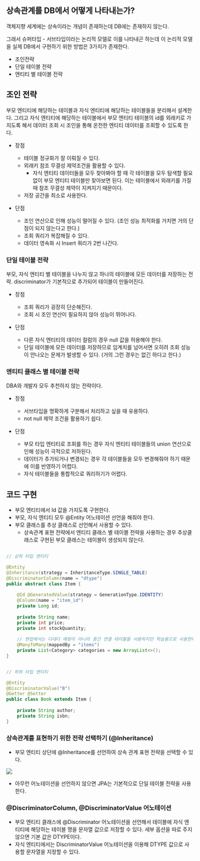 
## 상속관계를 DB에서 어떻게 나타내는가?

객체지향 세계에는 상속이라는 개념이 존재하는데 DB에는 존재하지 않는다.

그래서 슈퍼타입 - 서브타입이라는 논리적 모델로 이를 나타내곤 하는데 이 논리적 모델을 실제 DB에서 구현하기 위한 방법은 3가지가 존재한다.

- 조인전략
- 단일 테이블 전략
- 엔티티 별 테이블 전략

## 조인 전략

부모 엔티티에 해당하는 테이블과 자식 엔티티에 해당하는 테이블들을 분리해서 설계한다. 그리고 자식 엔티티에 해당하는 테이블에서 부모 엔티티 테이블의 id를 외래키로 가지도록 해서 데이터 조회 시 조인을 통해 온전한 엔티티 데이터를 조회할 수 있도록 한다.

- 장점
    
    - 테이블 정규화가 잘 이뤄질 수 있다.
    - 외래키 참조 무결성 제약조건을 활용할 수 있다.
        - 자식 엔티티 데이터들을 모두 찾아봐야 할 때 각 테이블을 모두 탐색할 필요 없이 부모 엔티티 테이블만 찾아보면 된다. 이는 테이블에서 외래키를 가질 때 참조 무결성 제약이 지켜지기 때문이다.
    - 저장 공간을 최소로 사용한다.
- 단점
    
    - 조인 연산으로 인해 성능이 떨어질 수 있다. (조인 성능 최적화를 거치면 거의 단점이 되지 않는다고 한다.)
    - 조회 쿼리가 복잡해질 수 있다.
    - 데이터 영속화 시 Insert 쿼리가 2번 나간다.

### 단일 테이블 전략

부모, 자식 엔티티 별 테이블을 나누지 않고 하나의 테이블에 모든 데이터를 저장하는 전략. discriminator가 기본적으로 추가되어 테이블이 만들어진다.

- 장점
    
    - 조회 쿼리가 굉장히 단순해진다.
    - 조회 시 조인 연산이 필요하지 않아 성능이 뛰어나다.
- 단점
    
    - 다른 자식 엔티티의 데이터 컬럼의 경우 null 값을 허용해야 한다.
    - 단일 테이블에 모든 데이터를 저장하므로 임계치를 넘어서면 오히려 조회 성능이 안나오는 문제가 발생할 수 있다. (거의 그런 경우는 없긴 하다고 한다.)

### 엔티티 클래스 별 테이블 전략

DBA와 개발자 모두 추천하지 않는 전략이다.

- 장점
    
    - 서브타입을 명확하게 구분해서 처리하고 싶을 때 유용하다.
    - not null 제약 조건을 활용하기 쉽다.
- 단점
    
    - 부모 타입 엔티티로 조회를 하는 경우 자식 엔티티 테이블들의 union 연산으로 인해 성능이 극적으로 저하된다.
    - 데이터가 추가되거나 변경되는 경우 각 테이블들을 모두 변경해줘야 하기 때문에 이를 반영하기 어렵다.
    - 자식 테이블들을 통합적으로 쿼리하기가 어렵다.

## 코드 구현

- 부모 엔티티에서 Id 값을 가지도록 구현한다.
- 부모, 자식 엔티티 모두 @Entity 어노테이션 선언을 해줘야 한다.
- 부모 클래스를 추상 클래스로 선언해서 사용할 수 있다.
    - 상속관계 표현 전략에서 엔티티 클래스 별 테이블 전략을 사용하는 경우 추상클래스로 구현된 부모 클래스는 테이블이 생성되지 않는다.

~~~ java

// 상위 타입 엔티티

@Entity  
@Inheritance(strategy = InheritanceType.SINGLE_TABLE)  
@DiscriminatorColumn(name = "dtype")  
public abstract class Item {  
  
    @Id @GeneratedValue(strategy = GenerationType.IDENTITY)  
    @Column(name = "item_id")  
    private Long id;  
  
    private String name;  
    private int price;  
    private int stockQuantity;  
  
    // 현업에서는 다대다 매핑이 아니라 중간 연결 테이블을 사용하지만 학습용으로 사용한다.  
    @ManyToMany(mappedBy = "items")  
    private List<Category> categories = new ArrayList<>();  
}

~~~

~~~ java

// 하위 타입 엔티티

@Entity  
@DiscriminatorValue("B")  
@Getter @Setter  
public class Book extends Item {  
  
    private String author;  
    private String isbn;  
}

~~~



### 상속관계를 표현하기 위한 전략 선택하기 (@Inheritance)

- 부모 엔티티 상단에 @Inheritance를 선언하여 상속 관계 표현 전략을 선택할 수 있다.

![](https://i.imgur.com/2Rrx8Uo.png)


- 아무런 어노테이션을 선언하지 않으면 JPA는 기본적으로 단일 테이블 전략을 사용한다.

### @DiscriminatorColumn, @DiscriminatorValue 어노테이션

- 부모 엔티티 클래스에 @Discriminator 어노테이션을 선언해서 테이블에 자식 엔티티에 해당하는 테이블 명을 문자열 값으로 저장할 수 있다. 세부 옵션을 따로 주지 않으면 기본 값은 DTYPE이다.
- 자식 엔티티에서는 DiscriminatorValue 어노테이션을 이용해 DTYPE 값으로 사용할 문자열을 지정할 수 있다.